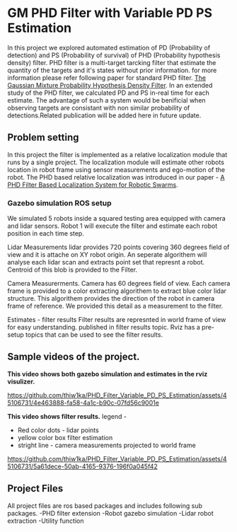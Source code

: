 # GM PHD Filter with Variable PD PS Estimation

In this project we explored automated estimation of PD (Probability of detection) and PS (Probability of survival) of PHD (Probability hypothesis density) filter.
PHD filter is a multi-target tarcking filter that estimate the quantity of the targets and it's states without prior information.
for more information please refer following paper for standard PHD filter. [The Gaussian Mixture Probability Hypothesis Density Filter](https://ieeexplore.ieee.org/abstract/document/1710358?casa_token=teDbNPXJ6J8AAAAA:HANXPhV4vcg53tWRbYMyOfVzhvFKYyWyCeB3UDq01AcG-DWYJR197mbbsGwhl7wdzC_PHOmruA).
In an extended study of the PHD filter, we calculated PD and PS in-real time for each estimate. The advantage of such a system would be benificial when observing targets are consistant with non similar probability of detections.Related publication will be added here in future update. 

## Problem setting
In this project the filter is implemented as a relative localization module that runs by a single project. The localization module will estimate other robots location in robot frame using sensor measurements and ego-motion of the robot. The PHD based relative localization was introduced in our paper - [A PHD Filter Based Localization System for Robotic Swarms](https://par.nsf.gov/servlets/purl/10332874).

### Gazebo simulation ROS setup
We simulated 5 robots inside a squared testing area equipped with camera and lidar sensors. Robot 1 will execute the filter and estimate each robot position in each time step.

Lidar Measurements
lidar provides 720 points covering 360 degrees field of view and it is attache on XY robot origin. An seperate algorithem will analyse each lidar scan and extracts point set that represnt a robot. Centroid of this blob is provided to the Filter.

Camera Measurerments.
Camera has 60 degrees field of view. Each camera frame is provided to a color extracting algorithem to extract blue color lidar structure. This algorithem provides the direction of the robot in camera frame of reference. We provided this detail as a measurement to the filter.

Estimates - filter results
Filter results are represnted in world frame of view for easy understanding. published in filter results topic.
Rviz has a pre-setup topics that can be used to see the filter results.

## Sample videos of the project.

**This video shows both gazebo simulation and estimates in the rviz visulizer.**

https://github.com/thiw1ka/PHD_Filter_Variable_PD_PS_Estimation/assets/45106731/4e463888-fa58-4a1c-b90c-07fd56c9001e

**This video shows filter results.**
legend -
  - Red color dots - lidar points
  - yellow color box filter estimation
  - stright line - camera measurements projected to world frame



https://github.com/thiw1ka/PHD_Filter_Variable_PD_PS_Estimation/assets/45106731/5a61dece-50ab-4165-9376-196f0a045f42

## Project Files
All project files are ros based packages and includes following sub packages.
-PHD filter extension
-Robot gazebo simulation
-Lidar robot extraction
-Utility function

